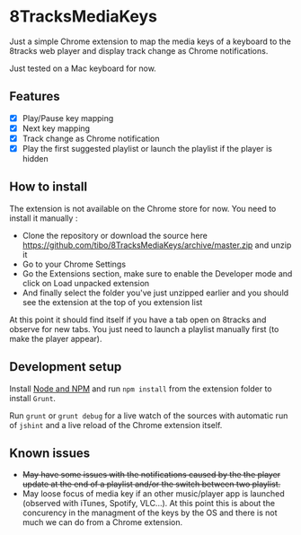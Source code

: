 8TracksMediaKeys
================

Just a simple Chrome extension to map the media keys of a keyboard to the 8tracks web player and display track change as Chrome notifications.

Just tested on a Mac keyboard for now.

## Features

- [x] Play/Pause key mapping
- [x] Next key mapping
- [x] Track change as Chrome notification
- [x] Play the first suggested playlist or launch the playlist if the player is hidden

## How to install

The extension is not available on the Chrome store for now. You need to install it manually :

* Clone the repository or download the source here https://github.com/tibo/8TracksMediaKeys/archive/master.zip and unzip it
* Go to your Chrome Settings
* Go the Extensions section, make sure to enable the Developer mode and click on Load unpacked extension
* And finally select the folder you've just unzipped earlier and you should see the extension at the top of you extension list

At this point it should find itself if you have a tab open on 8tracks and observe for new tabs.
You just need to launch a playlist manually first (to make the player appear).

## Development setup

Install [Node and NPM](https://nodejs.org/download/) and run `npm install` from the extension folder to install `Grunt`.

Run `grunt` or `grunt debug` for a live watch of the sources with automatic run of `jshint` and a live reload of the Chrome extension itself.

## Known issues

* ~~May have some issues with the notifications caused by the the player update at the end of a playlist and/or the switch between two playlist.~~
* May loose focus of media key if an other music/player app is launched (observed with iTunes, Spotify, VLC...). At this point this is about the concurency in the managment of the keys by the OS and there is not much we can do from a Chrome extension.
